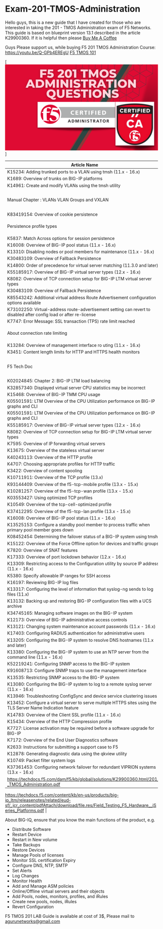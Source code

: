 # Exam-201-TMOS-Administration

Hello guys, this is a new guide that I have created for those who are interested in taking the 201 - TMOS Administration exam of F5 Networks. 
This guide is based on blueprint version 13.1 described in the article K29900360. 
If it is helpful then please [Buy Me A Coffee](https://www.buymeacoffee.com/Opscyber)

Guys Please support us, while buying F5 201 TMOS Administration Course: https://youtu.be/Q-GPb4EREgU
[F5 TMOS 101](www.buymeacoffee.com/opscyber/e/235189)

[![F5 TMOS 201](https://github.com/f5killer/Exam-201-TMOS-Administration/blob/main/f5_201.png)]

| Article Name | Links |
| --- | --- |
| K15234: Adding trunked ports to a VLAN using tmsh (11.x - 16.x) | https://my.f5.com/manage/s/article/K15234 |
| K1689: Overview of trunks on BIG-IP platforms | https://support.f5.com/csp/article/K1689 |
| K14961: Create and modify VLANs using the tmsh utility | https://support.f5.com/csp/article/K14961 |
| Manual Chapter : VLANs VLAN Groups and VXLAN | https://techdocs.f5.com/kb/en-us/products/big-ip_ltm/manuals/product/tmos-routing-administration-13-1-0/5.html |
| K83419154: Overview of cookie persistence | https://support.f5.com/csp/article/K83419154 |
| Persistence profile types                 | https://techdocs.f5.com/kb/en-us/products/big-ip_ltm/manuals/product/ltm-profiles-reference-13-0-0/4.html |
| K5837: Match Across options for session persistence | https://support.f5.com/csp/article/K5837 |
| K16008: Overview of BIG-IP pool status (11.x - 16.x) | https://support.f5.com/csp/article/K16008 |
| K13310: Disabling nodes or pool members for maintenance (11.x - 16.x) | https://support.f5.com/csp/article/K13310 |
| K30483109: Overview of Fallback Persistence | https://support.f5.com/csp/article/K30483109 |
| K14800: Order of precedence for virtual server matching (11.3.0 and later) | https://support.f5.com/csp/article/K14800 |
| K55185917: Overview of BIG-IP virtual server types (12.x - 16.x) | https://support.f5.com/csp/article/K55185917 |
| K8082: Overview of TCP connection setup for BIG-IP LTM virtual server types | https://support.f5.com/csp/article/K8082 |
| K30483109: Overview of Fallback Persistence | https://support.f5.com/csp/article/K30483109 |
| K85543242: Additional virtual address Route Advertisement configuration options available | https://support.f5.com/csp/article/K85543242 |
| K73102250: Virtual-address route-advertisement setting can revert to disabled after config load or after re-license |https://support.f5.com/csp/article/K73102250 | | K7747: Error Message: SSL transaction (TPS) rate limit reached | https://support.f5.com/csp/article/K7747 |
| K7747: Error Message: SSL transaction (TPS) rate limit reached | https://support.f5.com/csp/article/K7747 |
| About connection rate limiting | https://techdocs.f5.com/en-us/bigip-14-1-0/big-ip-local-traffic-management-basics-14-1-0/about-virtual-servers.html |
| K13284: Overview of management interface ro uting (11.x - 16.x) | https://support.f5.com/csp/article/K13284 |
| K3451: Content length limits for HTTP and HTTPS health monitors | https://support.f5.com/csp/article/K3451 |
| F5 Tech Doc | https://techdocs.f5.com/en-us/bigip-14-1-0/big-ip-local-traffic-management-basics-14-1-0/enabling-and-disabling-local-traffic-objects.html |
| K02024845: Chapter 2: BIG-IP LTM load balancing | https://support.f5.com/csp/article/K02024845 |
| K32857340: Displayed virtual server CPU statistics may be incorrect | https://support.f5.com/csp/article/K32857340 |
| K15468: Overview of BIG-IP TMM CPU usage |  https://support.f5.com/csp/article/K15468 |
| K05501591: LTM Overview of the CPU Utilization performance on BIG-IP graphs and CLI | https://support.f5.com/csp/article/K05501591 |
| K05501591: LTM Overview of the CPU Utilization performance on BIG-IP graphs and CLI | https://support.f5.com/csp/article/K05501591 |
| K55185917: Overview of BIG-IP virtual server types (12.x - 16.x) | https://support.f5.com/csp/article/K55185917 |
| K8082: Overview of TCP connection setup for BIG-IP LTM virtual server types | https://support.f5.com/csp/article/K8082 |
| K7595: Overview of IP forwarding virtual servers | https://support.f5.com/csp/article/K7595 |
| K13675: Overview of the stateless virtual server | https://support.f5.com/csp/article/K13675 |
| K40243113: Overview of the HTTP profile | https://support.f5.com/csp/article/K40243113 |
| K4707: Choosing appropriate profiles for HTTP traffic | https://support.f5.com/csp/article/K4707 |
| K3422: Overview of content spooling | https://support.f5.com/csp/article/K3422 |
| K10711911: Overview of the TCP profile (13.x) | https://support.f5.com/csp/article/K10711911 |
| K93144409: Overview of the f5-tcp-mobile profile (13.x - 15.x) | https://support.f5.com/csp/article/K93144409 |
| K10281257: Overview of the f5-tcp-wan profile (13.x - 15.x) | https://support.f5.com/csp/article/K10281257 |
| K03553427: Using optimized TCP profiles | https://support.f5.com/csp/article/K03553427 |
| K10549: Overview of the tcp-cell-optimized profile | https://support.f5.com/csp/article/K10549 |
| K37412295: Overview of the f5-tcp-lan profile (13.x - 15.x) | https://support.f5.com/csp/article/K37412295 |
| K16008: Overview of BIG-IP pool status (11.x - 16.x) | https://support.f5.com/csp/article/K16008 |
| K13525153: Configure a standby pool member to process traffic when primary pool member goes down | https://support.f5.com/csp/article/K13525153 |
| K08452454: Determining the failover status of a BIG-IP system using tmsh | https://support.f5.com/csp/article/K08452454 | 
| K15122: Overview of the Force Offline option for devices and traffic groups | https://support.f5.com/csp/article/K15122 |
| K7820: Overview of SNAT features | https://support.f5.com/csp/article/K7820 |
| K17333: Overview of port lockdown behavior (12.x - 16.x) | https://support.f5.com/csp/article/K17333 |
| K13309: Restricting access to the Configuration utility by source IP address (11.x - 16.x) | https://support.f5.com/csp/article/K13309 | 
| K5380: Specify allowable IP ranges for SSH access | https://support.f5.com/csp/article/K5380 | 
| K16197: Reviewing BIG-IP log files | https://support.f5.com/csp/article/K16197 | 
| K13317: Configuring the level of information that syslog-ng sends to log files (11.x) |  https://support.f5.com/csp/article/K13317 |
| K13132: Backing up and restoring BIG-IP configuration files with a UCS archive | https://support.f5.com/csp/article/K13132 | 
| K34745165: Managing software images on the BIG-IP system | https://support.f5.com/csp/article/K34745165 | 
| K12173: Overview of BIG-IP administrative access controls | https://support.f5.com/csp/article/K12173 | 
| K13121: Changing system maintenance account passwords (11.x - 16.x) | https://support.f5.com/csp/article/K13121 | 
| K17403: Configuring RADIUS authentication for administrative users | https://support.f5.com/csp/article/K17403 |
| K13205: Configuring the BIG-IP system to resolve DNS hostnames (11.x and later) | https://support.f5.com/csp/article/K13205 | 
| K13380: Configuring the BIG-IP system to use an NTP server from the command line (11.x - 16.x) | https://support.f5.com/csp/article/K13380 | 
| K52219241: Configuring SNMP access to the BIG-IP system | https://support.f5.com/csp/article/K52219241 |
| K91608713: Configure SNMP traps to use the management interface | https://support.f5.com/csp/article/K91608713|
| K13535: Restricting SNMP access to the BIG-IP system | https://support.f5.com/csp/article/K13535 |
| K13080: Configuring the BIG-IP system to log to a remote syslog server (11.x - 16.x) | https://support.f5.com/csp/article/K13080 |
| K13946: Troubleshooting ConfigSync and device service clustering issues | https://support.f5.com/csp/article/K13946 |
| K13452: Configure a virtual server to serve multiple HTTPS sites using the TLS Server Name Indication feature | https://support.f5.com/csp/article/K13452 | 
| K14783: Overview of the Client SSL profile (11.x - 16.x) | https://support.f5.com/csp/article/K14783 |
| K15434: Overview of the HTTP Compression profile | https://support.f5.com/csp/article/K15434 
| K7727: License activation may be required before a software upgrade for BIG-IP | https://support.f5.com/csp/article/K7727|
| K7172: Overview of the End User Diagnostics software | https://support.f5.com/csp/article/K7172|
| K2633: Instructions for submitting a support case to F5 | https://support.f5.com/csp/article/K2633 |
| K12878: Generating diagnostic data using the qkview utility | https://support.f5.com/csp/article/K12878| 
| K10749: Packet filter system logs | https://support.f5.com/csp/article/K10749
| K37361453: Configuring network failover for redundant VIPRION systems (13.x - 16.x) | https://support.f5.com/csp/article/K37361453 | 
| https://techdocs.f5.com/dam/f5/kb/global/solutions/K29900360.html/201_-_TMOS_Administration.pdf | 

https://techdocs.f5.com/content/kb/en-us/products/big-ip_ltm/releasenotes/related/eud-sf/_jcr_content/pdfAttach/download/file.res/Field_Testing_F5_Hardware__iSeries_Platforms.pdf | 

About BIG-IQ, ensure that you know the main functions of the product, e.g. 
- Distribute Software 
- Restart Device 
- Restart in New volume
- Take Backups 
- Restore Devices 
- Manage Pools of licenses 
- Monitor SSL certification Expiry
- Configure DNS, NTP, SMTP
- Set Alerts 
- Log Changes 
- Monitor Health 
- Add and Manage ASM policies 
- Online/Offline virtual servers and their objects 
- Add Pools, nodes, monitors, profiles, and iRules 
- Create new pools, nodes, iRules
- Revert Configuration 

F5 TMOS 201 LAB Guide is available at cost of 3$, Please mail to agurunetworks@gmail.com
